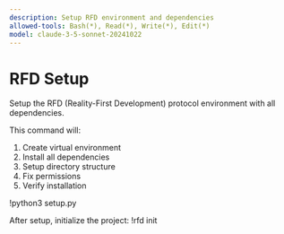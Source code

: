 ```yaml
---
description: Setup RFD environment and dependencies
allowed-tools: Bash(*), Read(*), Write(*), Edit(*)
model: claude-3-5-sonnet-20241022
---
```


# RFD Setup

Setup the RFD (Reality-First Development) protocol environment with all dependencies.

This command will:
1. Create virtual environment
2. Install all dependencies
3. Setup directory structure
4. Fix permissions
5. Verify installation

!python3 setup.py

After setup, initialize the project:
!rfd init